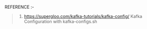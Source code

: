 REFERENCE :-
> 1.  https://supergloo.com/kafka-tutorials/kafka-config/
          Kafka Configuration with kafka-configs.sh